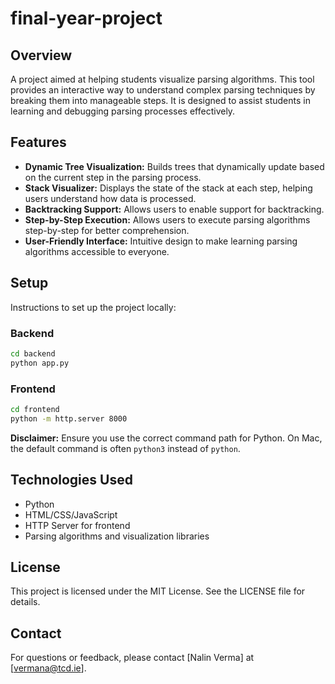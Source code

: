 # final-year-project

## Overview
A project aimed at helping students visualize parsing algorithms. This tool provides an interactive way to understand complex parsing techniques by breaking them into manageable steps. It is designed to assist students in learning and debugging parsing processes effectively.

## Features
- **Dynamic Tree Visualization:** Builds trees that dynamically update based on the current step in the parsing process.
- **Stack Visualizer:** Displays the state of the stack at each step, helping users understand how data is processed.
- **Backtracking Support:** Allows users to enable support for backtracking.
- **Step-by-Step Execution:** Allows users to execute parsing algorithms step-by-step for better comprehension.
- **User-Friendly Interface:** Intuitive design to make learning parsing algorithms accessible to everyone.

## Setup
Instructions to set up the project locally:

### Backend
```bash
cd backend
python app.py
```

### Frontend
```bash
cd frontend
python -m http.server 8000
```

**Disclaimer:** Ensure you use the correct command path for Python. On Mac, the default command is often `python3` instead of `python`.

## Technologies Used
- Python
- HTML/CSS/JavaScript
- HTTP Server for frontend
- Parsing algorithms and visualization libraries

## License
This project is licensed under the MIT License. See the LICENSE file for details.

## Contact
For questions or feedback, please contact [Nalin Verma] at [vermana@tcd.ie].